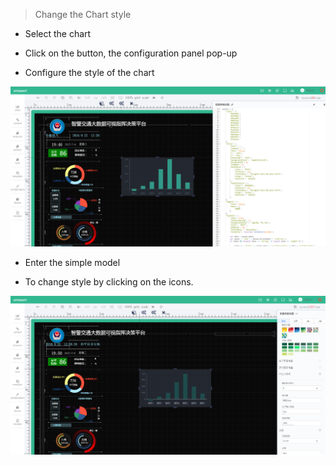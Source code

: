 > Change the Chart style

* Select the chart

* Click on the button, the configuration panel pop-up

* Configure the style of the chart

![](/assets/chart_04.png)

* Enter the simple model

* To change style by clicking on the icons.

![](/assets/chart_05.png)

